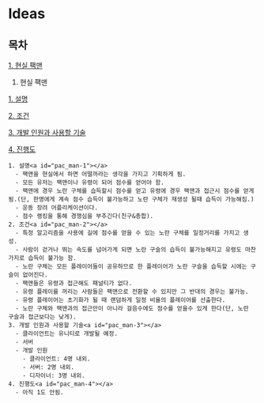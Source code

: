 # Ideas

## 목차

[1. 현실 팩맨](#pac_man)

1. 현실 팩맨<a id="pac_man"></a>

  [1. 설명](#pac_man-1)
  
  [2. 조건](#pac_man-2)
  
  [3. 개발 인원과 사용할 기술](#pac_man-3)
  
  [4. 진행도](#pac_man-4)
  
    1. 설명<a id="pac_man-1"></a>
      - 팩맨을 현실에서 하면 어떨까라는 생각을 가지고 기획하게 됨.
      - 모든 유저는 팩맨이나 유령이 되어 점수를 얻어야 함.
      - 팩맨에 경우 노란 구체를 습득할시 점수를 얻고 유령에 경우 팩맨과 접근시 점수를 얻게 됨.(단, 한명에게 계속 점수 습득이 불가능하고 노란 구체가 재생성 될때 습득이 가능해짐.)
      - 운동 장려 어플리케이션이다.
      - 점수 랭킹을 통해 경쟁심을 부추긴다(친구&총합).
    2. 조건<a id="pac_man-2"></a>
      - 특정 알고리즘을 사용에 길에 점수를 얻을 수 있는 노란 구체를 일정거리를 가지고 생성.
      - 사람이 걷거나 뛰는 속도를 넘어가게 되면 노란 구슬의 습득이 불가능해지고 유령도 마찬가지로 습득이 불가능 함.
      - 노란 구체는 모든 플레이어들이 공유하므로 한 플레이어가 노란 구슬을 습득할 시에는 구슬이 없어진다.
      - 팩맨들은 유령과 접근해도 패널티가 없다.
      - 유령 플레이를 꺼리는 사람들은 팩맨으로 전환할 수 있지만 그 반대의 경우는 불가능.
      - 유령 플레이어는 초기화가 될 때 랜덤하게 일정 비율의 플레이어를 선출한다.
      - 노란 구체와 팩맨과의 접근만이 아니라 걸음수에도 점수를 얻을수 있게 한다(단, 노란 구슬과 접근보다는 낮게).
    3. 개발 인원과 사용할 기술<a id="pac_man-3"></a>
      - 클라이언트는 유니티로 개발될 예정.
      - 서버
      - 개발 인원
        - 클라이언트: 4명 내외.
        - 서버: 2명 내외.
        - 디자이너: 3명 내외.
    4. 진행도<a id="pac_man-4"></a>
      - 아직 1도 안됨.
    
